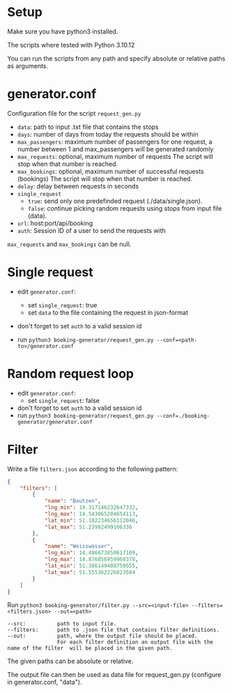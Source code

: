 # Setup

Make sure you have python3 installed.

The scripts where tested with Python 3.10.12

You can run the scripts from any path and specify absolute or relative paths as arguments.

# generator.conf

Configuration file for the script `request_gen.py`

- `data`: path to input .txt file that contains the stops
- `days`: number of days from today the requests should be within
- `max_passengers`: maximum number of passengers for one request,
  a number between 1 and max_passengers will be generated randomly
- `max_requests`: optional, maximum number of requests
  The script will stop when that number is reached.
- `max_bookings`: optional, maximum number of successful requests (bookings)
  The script will stop when that number is reached.
- `delay`: delay between requests in seconds
- `single_request`
  - `true`: send only one predefinded request (./data/single.json).
  - `false`: continue picking random requests using stops from input file (data).
- `url`: host:port/api/booking
- `auth`: Session ID of a user to send the requests with

`max_requests` and `max_bookings` can be null.

# Single request

- edit `generator.conf`:

  - set `single_request`: true
  - set `data` to the file containing the request in json-format

- don't forget to set `auth` to a valid session id
- run `python3 booking-generator/request_gen.py --conf=<path-to>/generator.conf`

# Random request loop

- edit `generator.conf`:
  - set `single_request`: false
- don't forget to set `auth` to a valid session id
- run `python3 booking-generator/request_gen.py --conf=./booking-generator/generator.conf`

# Filter

Write a file `filters.json` according to the following pattern:

```json
{
	"filters": [
		{
			"name": "Bautzen",
			"lng_min": 14.317146232647332,
			"lng_max": 14.543065204654113,
			"lat_min": 51.102234656112046,
			"lat_max": 51.23982499106336
		},
		{
			"name": "Weisswasser",
			"lng_min": 14.486673850617109,
			"lng_max": 14.876856959960378,
			"lat_min": 51.386149408750555,
			"lat_max": 51.555362226023504
		}
	]
}
```

Run `python3 booking-generator/filter.py --src=<input-file> --filters=<filters.json> --out=<path>`

```
--src:          path to input file.
--filters:      path to .json file that contains filter definitions.
--out:          path, where the output file should be placed.
                For each filter definition an output file with the name of the filter  will be placed in the given path.
```

The given paths can be absolute or relative.

The output file can then be used as data file for request_gen.py (configure in generator.conf, "data").
